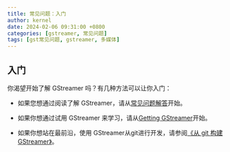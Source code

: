 ```yaml
---
title: 常见问题：入门
author: kernel
date: 2024-02-06 09:31:00 +0800
categories: [gstreamer, 常见问题]
tags: [gst常见问题, gstreamer, 多媒体]
---
```


## 入门

你渴望开始了解 GStreamer 吗？有几种方法可以让你入门：

-   如果您想通过阅读了解 GStreamer，请从[常见问题解答](../General/)开始。
    
-   如果你想通过试用 GStreamer 来学习，请从[Getting GStreamer](../GettingGStreamer/)开始。
    
-   如果你想站在最前沿，使用 GStreamer从git进行开发，请参阅[《从 git 构建 GStreamer》](../BuildingGStreamerFromGit/)。
    
